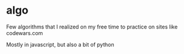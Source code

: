 # algo
Few algorithms that I realized on my free time to practice on sites like codewars.com

Mostly in javascript, but also a bit of python
